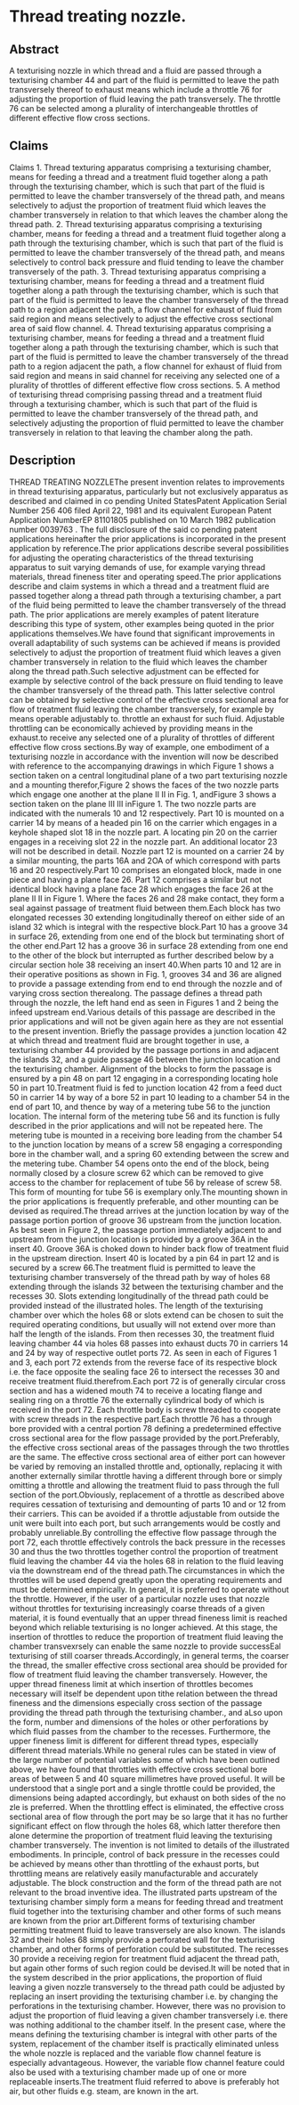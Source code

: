 # Thread treating nozzle.

## Abstract
A texturising nozzle in which thread and a fluid are passed through a texturising chamber 44 and part of the fluid is permitted to leave the path transversely thereof to exhaust means which include a throttle 76 for adjusting the proportion of fluid leaving the path transversely. The throttle 76 can be selected among a plurality of interchangeable throttles of different effective flow cross sections.

## Claims
Claims 1. Thread texturing apparatus comprising a texturising chamber, means for feeding a thread and a treatment fluid together along a path through the texturising chamber, which is such that part of the fluid is permitted to leave the chamber transversely of the thread path, and means selectively to adjust the proportion of treatment fluid which leaves the chamber transversely in relation to that which leaves the chamber along the thread path. 2. Thread texturising apparatus comprising a texturising chamber, means for feeding a thread and a treatment fluid together along a path through the texturising chamber, which is such that part of the fluid is permitted to leave the chamber transversely of the thread path, and means selectively to control back pressure and fluid tending to leave the chamber transversely of the path. 3. Thread texturising apparatus comprising a texturising chamber, means for feeding a thread and a treatment fluid together along a path through the texturising chamber, which is such that part of the fluid is permitted to leave the chamber transversely of the thread path to a region adjacent the path, a flow channel for exhaust of fluid from said region and means selectively to adjust the effective cross sectional area of said flow channel. 4. Thread texturising apparatus comprising a texturising chamber, means for feeding a thread and a treatment fluid together along a path through the texturising chamber, which is such that part of the fluid is permitted to leave the chamber transversely of the thread path to a region adjacent the path, a flow channel for exhaust of fluid from said region and means in said channel for receiving any selected one of a plurality of throttles of different effective flow cross sections. 5. A method of texturising thread comprising passing thread and a treatment fluid through a texturising chamber, which is such that part of the fluid is permitted to leave the chamber transversely of the thread path, and selectively adjusting the proportion of fluid permitted to leave the chamber transversely in relation to that leaving the chamber along the path.

## Description
THREAD TREATING NOZZLEThe present invention relates to improvements in thread texturising apparatus, particularly but not exclusively apparatus as described and claimed in co pending United StatesPatent Application Serial Number 256 406 filed April 22, 1981 and its equivalent European Patent Application NumberEP 81101805 published on 10 March 1982 publication number 0039763 . The full disclosure of the said co pending patent applications hereinafter the prior applications is incorporated in the present application by reference.The prior applications describe several possibilities for adjusting the operating characteristics of the thread texturising apparatus to suit varying demands of use, for example varying thread materials, thread fineness titer and operating speed.The prior applications describe and claim systems in which a thread and a treatment fluid are passed together along a thread path through a texturising chamber, a part of the fluid being permitted to leave the chamber transversely of the thread path. The prior applications are merely examples of patent literature describing this type of system, other examples being quoted in the prior applications themselves.We have found that significant improvements in overall adaptability of such systems can be achieved if means is provided selectively to adjust the proportion of treatment fluid which leaves a given chamber transversely in relation to the fluid which leaves the chamber along the thread path.Such selective adjustment can be effected for example by selective control of the back pressure on fluid tending to leave the chamber transversely of the thread path. This latter selective control can be obtained by selective control of the effective cross sectional area for flow of treatment fluid leaving the chamber transversely, for example by means operable adjustably to. throttle an exhaust for such fluid. Adjustable throttling can be economically achieved by providing means in the exhaust.to receive any selected one of a plurality of throttles of different effective flow cross sections.By way of example, one embodiment of a texturising nozzle in accordance with the invention will now be described with reference to the accompanying drawings in which Figure 1 shows a section taken on a central longitudinal plane of a two part texturising nozzle and a mounting therefor,Figure 2 shows the faces of the two nozzle parts which engage one another at the plane II II in Fig. 1, andFigure 3 shows a section taken on the plane III III inFigure 1. The two nozzle parts are indicated with the numerals 10 and 12 respectively. Part 10 is mounted on a carrier 14 by means of a headed pin 16 on the carrier which engages in a keyhole shaped slot 18 in the nozzle part. A locating pin 20 on the carrier engages in a receiving slot 22 in the nozzle part. An additional locator 23 will not be described in detail. Nozzle part 12 is mounted on a carrier 24 by a similar mounting, the parts 16A and 2OA of which correspond with parts 16 and 20 respectively.Part 10 comprises an elongated block, made in one piece and having a plane face 26. Part 12 comprises a similar but not identical block having a plane face 28 which engages the face 26 at the plane II II in Figure 1. Where the faces 26 and 28 make contact, they form a seal against passage of treatment fluid between them.Each block has two elongated recesses 30 extending longitudinally thereof on either side of an island 32 which is integral with the respective block.Part 10 has a groove 34 in surface 26, extending from one end of the block but terminating short of the other end.Part 12 has a groove 36 in surface 28 extending from one end to the other of the block but interrupted as further described below by a circular section hole 38 receiving an insert 40.When parts 10 and 12 are in their operative positions as shown in Fig. 1, grooves 34 and 36 are aligned to provide a passage extending from end to end through the nozzle and of varying cross section therealong. The passage defines a thread path through the nozzle, the left hand end as seen in Figures 1 and 2 being the infeed upstream end.Various details of this passage are described in the prior applications and will not be given again here as they are not essential to the present invention. Briefly the passage provides a junction location 42 at which thread and treatment fluid are brought together in use, a texturising chamber 44 provided by the passage portions in and adjacent the islands 32, and a guide passage 46 between the junction location and the texturising chamber. Alignment of the blocks to form the passage is ensured by a pin 48 on part 12 engaging in a corresponding locating hole 50 in part 10.Treatment fluid is fed to junction location 42 from a feed duct 50 in carrier 14 by way of a bore 52 in part 10 leading to a chamber 54 in the end of part 10, and thence by way of a metering tube 56 to the junction location. The internal form of the metering tube 56 and its function is fully described in the prior applications and will not be repeated here. The metering tube is mounted in a receiving bore leading from the chamber 54 to the junction location by means of a screw 58 engaging a corresponding bore in the chamber wall, and a spring 60 extending between the screw and the metering tube. Chamber 54 opens onto the end of the block, being normally closed by a closure screw 62 which can be removed to give access to the chamber for replacement of tube 56 by release of screw 58. This form of mounting for tube 56 is exemplary only.The mounting shown in the prior applications is frequently preferable, and other mounting can be devised as required.The thread arrives at the junction location by way of the passage portion portion of groove 36 upstream from the junction location. As best seen in Figure 2, the passage portion immediately adjacent to and upstream from the junction location is provided by a groove 36A in the insert 40. Groove 36A is choked down to hinder back flow of treatment fluid in the upstream direction. Insert 40 is located by a pin 64 in part 12 and is secured by a screw 66.The treatment fluid is permitted to leave the texturising chamber transversely of the thread path by way of holes 68 extending through the islands 32 between the texturising chamber and the recesses 30. Slots extending longitudinally of the thread path could be provided instead of the illustrated holes. The length of the texturising chamber over which the holes 68 or slots extend can be chosen to suit the required operating conditions, but usually will not extend over more than half the length of the islands. From then recesses 30, the treatment fluid leaving chamber 44 via holes 68 passes into exhaust ducts 70 in carriers 14 and 24 by way of respective outlet ports 72. As seen in each of Figures 1 and 3, each port 72 extends from the reverse face of its respective block i.e. the face opposite the sealing face 26 to intersect the recesses 30 and receive treatment fluid.therefrom.Each port 72 is of generally circular cross section and has a widened mouth 74 to receive a locating flange and sealing ring on a throttle 76 the externally cylindrical body of which is received in the port 72. Each throttle body is screw threaded to cooperate with screw threads in the respective part.Each throttle 76 has a through bore provided with a central portion 78 defining a predetermined effective cross sectional area for the flow passage provided by the port.Preferably, the effective cross sectional areas of the passages through the two throttles are the same. The effective cross sectional area of either port can however be varied by removing an installed throttle and, optionally, replacing it with another externally similar throttle having a different through bore or simply omitting a throttle and allowing the treatment fluid to pass through the full section of the port.Obviously, replacement of a throttle as described above requires cessation of texturising and demounting of parts 10 and or 12 from their carriers. This can be avoided if a throttle adjustable from outside the unit were built into each port, but such arrangements would be costly and probably unreliable.By controlling the effective flow passage through the port 72, each throttle effectively controls the back pressure in the recesses 30 and thus the two throttles together control the proportion of treatment fluid leaving the chamber 44 via the holes 68 in relation to the fluid leaving via the downstream end of the thread path.The circumstances in which the throttles will be used depend greatly upon the operating requirements and must be determined empirically. In general, it is preferred to operate without the throttle. However, if the user of a particular nozzle uses that nozzle without throttles for texturising increasingly coarse threads of a given material, it is found eventually that an upper thread fineness limit is reached beyond which reliable texturising is no longer achieved. At this stage, the insertion of throttles to reduce the proportion of treatment fluid leaving the chamber transvexrsely can enable the same nozzle to provide successEal texturising of still coarser threads.Accordingly, in general terms, the coarser the thread, the smaller effective cross sectional area should be provided for flow of treatment fluid leaving the chamber transversely. However, the upper thread fineness limit at which insertion of throttles becomes necessary will itself be dependent upon tithe relation between the thread fineness and the dimensions especially cross section of the passage providing the thread path through the texturising chamber., and aLso upon the form, number and dimensions of the holes or other perforations by which fluid passes from the chamber to the recesses. Furthermore, the upper fineness limit is different for different thread types, especially different thread materials.While no general rules can be stated in view of the large number of potential variables some of which have been outlined above, we have found that throttles with effective cross sectional bore areas of between 5 and 40 square millimetres have proved useful. It will be understood that a single port and a single throttle could be provided, the dimensions being adapted accordingly, but exhaust on both sides of the no zle is preferred. When the throttling effect is eliminated, the effective cross sectional area of flow through the port may be so large that it has no further significant effect on flow through the holes 68, which latter therefore then alone determine the proportion of treatment fluid leaving the texturising chamber transversely. The invention is not limited to details of the illustrated embodiments. In principle, control of back pressure in the recesses could be achieved by means other than throttling of the exhaust ports, but throttling means are relatively easily manufacturable and accurately adjustable. The block construction and the form of the thread path are not relevant to the broad inventive idea. The illustrated parts upstream of the texturising chamber simply form a means for feeding thread and treatment fluid together into the texturising chamber and other forms of such means are known from the prior art.Different forms of texturising chamber permitting treatment fluid to leave transversely are also known. The islands 32 and their holes 68 simply provide a perforated wall for the texturising chamber, and other forms of perforation could be substituted. The recesses 30 provide a receiving region for treatment fluid adjacent the thread path, but again other forms of such region could be devised.It will be noted that in the system described in the prior applications, the proportion of fluid leaving a given nozzle transversely to the thread path could be adjusted by replacing an insert providing the texturising chamber i.e. by changing the perforations in the texturising chamber. However, there was no provision to adjust the proportion of fluid leaving a given chamber transversely i.e. there was nothing additional to the chamber itself. In the present case, where the means defining the texturising chamber is integral with other parts of the system, replacement of the chamber itself is practically eliminated unless the whole nozzle is replaced and the variable flow channel feature is especially advantageous. However, the variable flow channel feature could also be used with a texturising chamber made up of one or more replaceable inserts.The treatment fluid referred to above is preferably hot air, but other fluids e.g. steam, are known in the art.